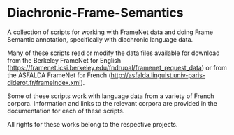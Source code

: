 # Diachronic-Frame-Semantics
A collection of scripts for working with FrameNet data and doing Frame Semantic annotation, specifically with diachronic language data.

Many of these scripts read or modify the data files available for download from the Berkeley FrameNet for English (https://framenet.icsi.berkeley.edu/fndrupal/framenet_request_data) or from the ASFALDA FrameNet for French (http://asfalda.linguist.univ-paris-diderot.fr/frameIndex.xml).

Some of these scripts work with language data from a variety of French corpora. Information and links to the relevant corpora are provided in the documentation for each of these scripts.

All rights for these works belong to the respective projects.
